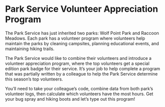 # Park Service Volunteer Appreciation Program

The Park Service has just inherited two parks: Wolf Point Park and Raccoon Meadows. Each park has a volunteer program where volunteers help maintain the parks by cleaning campsites, planning educational events, and maintaining hiking trails.

The Park Service would like to combine their volunteers and introduce a volunteer appreciation program, where the top volunteers get a special edition park badge for their service. It’s your job to help complete a program that was partially written by a colleague to help the Park Service determine this season’s top volunteers.

You’ll need to take your colleague’s code, combine data from both park’s volunteer logs, then calculate which volunteers have the most hours. Get your bug spray and hiking boots and let’s type out this program!